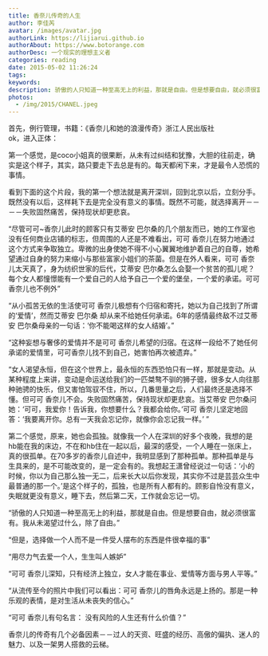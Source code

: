 ```yaml
---
title: 香奈儿传奇的人生
author: 李佳芮
avatar: /images/avatar.jpg
authorLink: https://lijiarui.github.io
authorAbout: https://www.botorange.com
authorDesc: 一个现实的理想主义者
categories: reading
date: 2015-05-02 11:26:24
tags:
keywords:
description: 骄傲的人只知道一种至高无上的利益，那就是自由。但是想要自由，就必须很富有。我从未渴望过什么，除了自由。
photos:
  - /img/2015/CHANEL.jpeg
---
```


首先，例行管理，书籍：《香奈儿和她的浪漫传奇》浙江人民出版社       
ok，进入正体：       

第一个感觉，是coco小姐真的很果断，从未有过纠结和犹豫，大胆的往前走，确实是这个样子，其实，路只要走下去总是有的。每天都闲下来，才是最令人恐慌的事情。       

看到下面的这个片段，我的第一个想法就是离开深圳，回到北京以后，立刻分手。既然没有以后，这样耗下去是完全没有意义的事情。既然不可能，就选择离开－－－－失败固然痛苦，保持现状却更悲哀。       

“尽管可可~香奈儿此时的顾客只有艾蒂安 巴尔桑的几个朋友而已，她的工作室也没有任何商业店铺的标志，但周围的人还是不难看出，可可 香奈儿在努力地通过这个方式来争取独立。卑微的出身使她不得不小心翼翼地维护着自己的自尊，她希望通过自身的努力来缩小与那些富家小姐们的茶菌。但是在外人看来，可可 香奈儿太天真了，身为纺织世家的后代，艾蒂安 巴尔桑怎么会娶一个贫苦的孤儿呢？每个女人都憧憬能有一个爱自己的人给予自己一个爱的堡垒，一个爱的承诺。可可 香奈儿也不例外”
       
“从小孤苦无依的生活使可可 香奈儿极想有个归宿和寄托，她以为自己找到了所谓的‘爱情’，然而艾蒂安 巴尔桑 却从来不给她任何承诺。6年的感情最终敌不过艾蒂安 巴尔桑母亲的一句话：‘你不能喝这样的女人结婚’。”       

“这种妄想与奢侈的爱情并不是可可 香奈儿希望的归宿。在这样一段给不了她任何承诺的爱情里，可可香奈儿找不到自己，她害怕再次被遗弃。”       

“女人渴望永恒，但在这个世界上，最永恒的东西恐怕只有一样，那就是变动。从某种程度上来讲，变动是命运送给我们的一匹桀骜不驯的狮子骢，很多女人向往那种驰骋的快乐，但又害怕驾驭不住，所以，几番思量之后，人们最终还是选择不懂。但可可 香奈儿不会。失败固然痛苦，保持现状却更悲哀。当艾蒂安 巴尔桑问她：‘可可，我爱你！告诉我，你想要什么？我都会给你。’可可 香奈儿坚定地回答：‘我要离开你。总有一天我会忘记你，就像你会忘记我一样。’ ”       


第二个感觉，原来，她也会孤独。就像我一个人在深圳的好多个夜晚，我想的是hb能在我的床边，不在和hb住在一起以后，最深的感受，一个人睡在一张床上，真的很孤单。在70多岁的香奈儿自述中，我明显感到了那种孤单。那种孤单是与生具来的，是不可能改变的，是一定会有的。我想起王潇曾经说过一句话：‘小的时候，你以为自己那么独一无二，后来长大以后你发现，其实你不过是芸芸众生中最普通的那一个。’是这个样子的，孤独，也是所有人都有的。顾影自怜没有意义，失眠就更没有意义，睡下去，然后第二天，工作就会忘记一切。       

“骄傲的人只知道一种至高无上的利益，那就是自由。但是想要自由，就必须很富有。我从未渴望过什么，除了自由。”       

“但是，选择做一个人而不是一件受人摆布的东西是件很幸福的事”       

“用尽力气去爱一个人，生生叫人嫉妒”       

“可可 香奈儿深知，只有经济上独立，女人才能在事业、爱情等方面与男人平等。”       

“从流传至今的照片中我们可以看出：可可 香奈儿的唇角永远是上扬的。那是一种乐观的表情，是对生活从未丧失的信心。”       

“可可 香奈儿有句名言： 没有风险的人生还有什么价值？”       


香奈儿的传奇有几个必备因素－－过人的天资、旺盛的经历、高傲的偏执、迷人的魅力、以及一架男人搭救的云梯。
